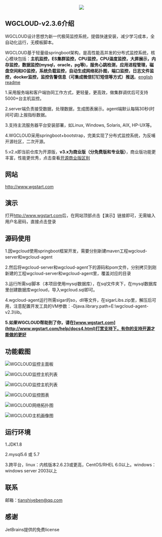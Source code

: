 <p align="center">
  <a  target="_blank" href="http://www.wgstart.com">
    <img src="./demo/logo.png">
  </a>
 </p>



## WGCLOUD-v2.3.6介绍

WGCLOUD设计思想为新一代极简监控系统，提倡快速安装，减少学习成本，全自动化运行，无模板脚本。

WGCLOUD基于轻量级springboot架构，是高性能高并发的分布式监控系统，核心模块包括：**主机监控，ES集群监控，CPU监控，CPU温度监控，大屏展示，内存监控，数据监控(mysql，oracle，pg等)，服务心跳检测，应用进程管理，磁盘空间和IO监控，系统负载监控，自动生成网络拓扑图，端口监控，日志文件监控，docker监控，监控告警信息（可集成微信钉钉短信等方式）推送**。[english readme](<./README_en.md>)

1.采用服务端和客户端协同工作方式，更轻量，更高效，做集群调优后可支持5000+台主机监控。

2.server端负责接受数据，处理数据，生成图表展示。agent端默认每隔30秒(时间可调)上报指标数据。

3.支持主流服务器平台安装部署，如Linux, Windows, Solaris, AIX, HP-UX等。

4.WGCLOUD采用springboot+bootstrap，完美实现了分布式监控系统，为反哺开源社区，二次开源。

5.v2.x即当前仓库为开源版，**v3.x为商业版（分免费版和专业版）**，商业版功能更丰富，性能更优秀，点击查看[开源商业版区别](<./开源商业版区别.md>)

## **网站**

<http://www.wgstart.com>

## **演示**

打开<http://www.wgstart.com>后，在网站顶部点击【演示】链接即可，无需输入用户名密码，直接点击登录

## **源码使用**

1.因wgcloud使用springboot框架开发，需要分别新建maven工程wgcloud-server和wgcloud-agent

2.然后将wgcloud-server和wgcloud-agent下的源码和pom文件，分别拷贝到刚新建的工程wgcloud-server和wgcloud-agent里，覆盖对应的目录

3.运行所需sql脚本（本项目使用mysql数据库），在sql文件夹下，在mysql数据库里创建数据库wgcloud，导入wgcloud.sql即可。

4.wgcloud-agent运行所需sigar的so，dll等文件，在sigarLibs.zip里，解压后可用，注意配置开发工具的VM参数：-Djava.library.path=E:\wgcloud-agent-v2.3\lib。

**5.如果WGCLOUD帮助到了你，请在[www.wgstart.com](http://www.wgstart.com/help/docs4.html)打赏支持下，有你的支持开源才能做的更好**



## **功能截图**



![WGCLOUD监控主面板](./demo/demo2.jpg)

![WGCLOUD监控主机列表](./demo/demo3.jpg)

![WGCLOUD监控主机列表](./demo/daping.jpg)

![WGCLOUD监控图表](./demo/demo4.jpg)



![WGCLOUD网络拓扑图](./demo/tpdemo.jpg)

![WGCLOUD主机画像图](./demo/huaxiang.jpg)


## 运行环境

1.JDK1.8

2.mysql5.6 或 5.7

3.跨平台，linux：内核版本2.6.23或更高，CentOS/RHEL 6.0以上。windows：windows server 2003以上

## 联系

邮箱：tianshiyeben@qq.com

## 感谢

JetBrains提供的免费license